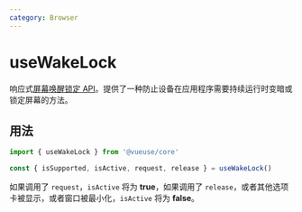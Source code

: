 ```yaml
---
category: Browser
---
```


# useWakeLock

响应式[屏幕唤醒锁定 API](https://developer.mozilla.org/en-US/docs/Web/API/Screen_Wake_Lock_API)。提供了一种防止设备在应用程序需要持续运行时变暗或锁定屏幕的方法。

## 用法

```js
import { useWakeLock } from '@vueuse/core'

const { isSupported, isActive, request, release } = useWakeLock()
```

如果调用了 `request`，`isActive` 将为 **true**，如果调用了 `release`，或者其他选项卡被显示，或者窗口被最小化，`isActive` 将为 **false**。
